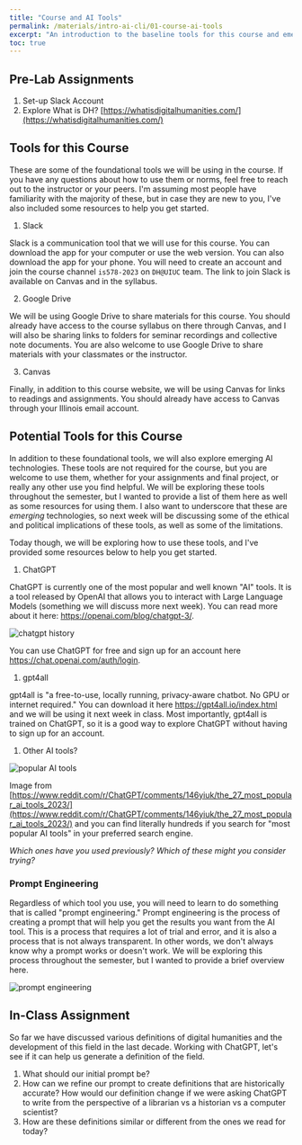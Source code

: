 ```yaml
---
title: "Course and AI Tools"
permalink: /materials/intro-ai-cli/01-course-ai-tools
excerpt: "An introduction to the baseline tools for this course and emerging AI tools"
toc: true
---
```


## Pre-Lab Assignments

1. Set-up Slack Account
2. Explore What is DH? [https://whatisdigitalhumanities.com/](https://whatisdigitalhumanities.com/)

## Tools for this Course

These are some of the foundational tools we will be using in the course. If you have any questions about how to use them or norms, feel free to reach out to the instructor or your peers. I'm assuming most people have familiarity with the majority of these, but in case they are new to you, I've also included some resources to help you get started.

1. Slack
   
Slack is a communication tool that we will use for this course. You can download the app for your computer or use the web version. You can also download the app for your phone. You will need to create an account and join the course channel `is578-2023` on `DH@UIUC` team. The link to join Slack is available on Canvas and in the syllabus.

2. Google Drive

We will be using Google Drive to share materials for this course. You should already have access to the course syllabus on there through Canvas, and I will also be sharing links to folders for seminar recordings and collective note documents. You are also welcome to use Google Drive to share materials with your classmates or the instructor.

3. Canvas

Finally, in addition to this course website, we will be using Canvas for links to readings and assignments. You should already have access to Canvas through your Illinois email account.

## Potential Tools for this Course

In addition to these foundational tools, we will also explore emerging AI technologies. These tools are not required for the course, but you are welcome to use them, whether for your assignments and final project, or really any other use you find helpful. We will be exploring these tools throughout the semester, but I wanted to provide a list of them here as well as some resources for using them. I also want to underscore that these are *emerging* technologies, so next week will be discussing some of the ethical and political implications of these tools, as well as some of the limitations.

Today though, we will be exploring how to use these tools, and I've provided some resources below to help you get started.

1. ChatGPT

ChatGPT is currently one of the most popular and well known "AI" tools. It is a tool released by OpenAI that allows you to interact with Large Language Models (something we will discuss more next week). You can read more about it here: https://openai.com/blog/chatgpt-3/.

![chatgpt history](https://miro.medium.com/v2/resize:fit:1200/1*kEe6kPG83z3kwW4NEgUe0w.png)

You can use ChatGPT for free and sign up for an account here https://chat.openai.com/auth/login. 

1. gpt4all

gpt4all is "a free-to-use, locally running, privacy-aware chatbot. No GPU or internet required." You can download it here https://gpt4all.io/index.html and we will be using it next week in class. Most importantly, gpt4all is trained on ChatGPT, so it is a good way to explore ChatGPT without having to sign up for an account.

1. Other AI tools?

![popular AI tools]({{site.baseurl}}/assets/images/the-27-most-popular-ai-tools-2023.webp)

Image from [https://www.reddit.com/r/ChatGPT/comments/146yiuk/the_27_most_popular_ai_tools_2023/](https://www.reddit.com/r/ChatGPT/comments/146yiuk/the_27_most_popular_ai_tools_2023/) and you can find literally hundreds if you search for "most popular AI tools" in your preferred search engine.

*Which ones have you used previously? Which of these might you consider trying?*

### Prompt Engineering

Regardless of which tool you use, you will need to learn to do something that is called "prompt engineering." Prompt engineering is the process of creating a prompt that will help you get the results you want from the AI tool. This is a process that requires a lot of trial and error, and it is also a process that is not always transparent. In other words, we don't always know why a prompt works or doesn't work. We will be exploring this process throughout the semester, but I wanted to provide a brief overview here.

![prompt engineering](https://miro.medium.com/v2/resize:fit:1170/1*97Rixvja91FR6-q6kdPIaA.jpeg)



## In-Class Assignment

So far we have discussed various definitions of digital humanities and the development of this field in the last decade. Working with ChatGPT, let's see if it can help us generate a definition of the field.

1. What should our initial prompt be?
2. How can we refine our prompt to create definitions that are historically accurate? How would our definition change if we were asking ChatGPT to write from the perspective of a librarian vs a historian vs a computer scientist?
3. How are these definitions similar or different from the ones we read for today?







